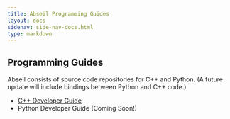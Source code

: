 ```yaml
---
title: Abseil Programming Guides
layout: docs
sidenav: side-nav-docs.html
type: markdown
---
```


## Programming Guides

Abseil consists of source code repositories for C++ and Python. (A future update will include bindings between Python and C++ code.)

* [C++ Developer Guide](/docs/cpp.html)
* Python Developer Guide (Coming Soon!)
